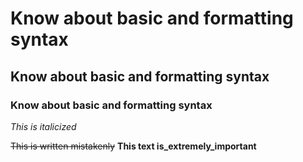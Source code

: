 # Know about basic and formatting syntax

## Know about basic and formatting syntax

### Know about basic and formatting syntax

*This is italicized*

~~This is written mistakenly~~
**This text is_extremely_important**
